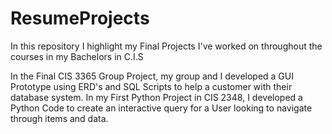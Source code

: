 # ResumeProjects
In this repository I highlight my Final Projects I've worked on throughout the courses in my Bachelors in C.I.S

In the Final CIS 3365 Group Project, my group and I developed a GUI Prototype using ERD's and SQL Scripts to help a customer with their database system.
In my First Python Project in CIS 2348, I developed a Python Code to create an interactive query for a User looking to navigate through items and data.
